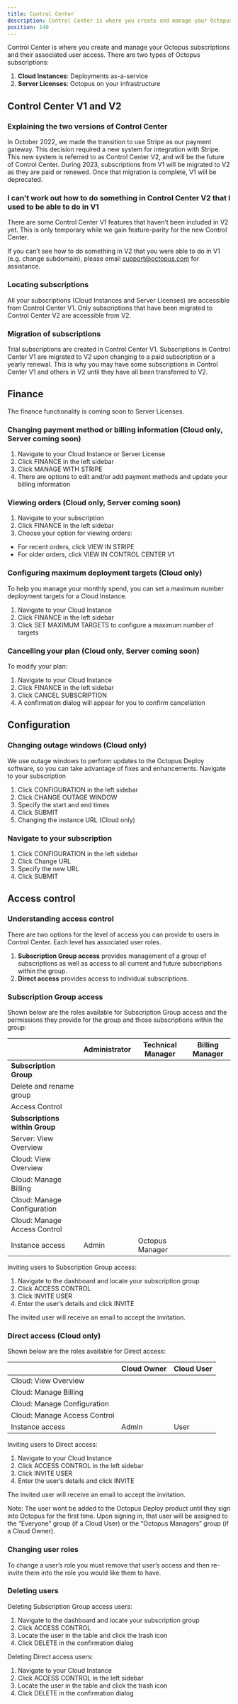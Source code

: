 ```yaml
---
title: Control Center
description: Control Center is where you create and manage your Octopus subscriptions and their associated user access. 
position: 140
---
```


Control Center is where you create and manage your Octopus subscriptions and their associated user access. 
There are two types of Octopus subscriptions:

1. **Cloud Instances**: Deployments as-a-service
2. **Server Licenses**: Octopus on your infrastructure

## Control Center V1 and V2 

### Explaining the two versions of Control Center

In October 2022, we made the transition to use Stripe as our payment gateway. This decision required a new system for integration with Stripe. This new system is referred to as Control Center V2, and will be the future of Control Center. During 2023, subscriptions from V1 will be migrated to V2 as they are paid or renewed. Once that migration is complete, V1 will be deprecated.

### I can’t work out how to do something in Control Center V2 that I used to be able to do in V1

There are some Control Center V1 features that haven’t been included in V2 yet. This is only temporary while we gain feature-parity for the new Control Center.

If you can’t see how to do something in V2 that you were able to do in V1 (e.g. change subdomain), please email support@octopus.com for assistance. 

### Locating subscriptions

All your subscriptions (Cloud Instances and Server Licenses) are accessible from Control Center V1. Only subscriptions that have been migrated to Control Center V2 are accessible from V2. 

### Migration of subscriptions

Trial subscriptions are created in Control Center V1. Subscriptions in Control Center V1 are migrated to V2 upon changing to a paid subscription or a yearly renewal. This is why you may have some subscriptions in Control Center V1 and others in V2 until they have all been transferred to V2. 

## Finance 

The finance functionality is coming soon to Server Licenses. 

### Changing payment method or billing information (Cloud only, Server coming soon)

1. Navigate to your Cloud Instance or Server License
2. Click FINANCE in the left sidebar
3. Click MANAGE WITH STRIPE 
4. There are options to edit and/or add payment methods and update your billing information

### Viewing orders (Cloud only, Server coming soon)

1. Navigate to your subscription
2. Click FINANCE in the left sidebar
3. Choose your option for viewing orders:
  - For recent orders, click VIEW IN STRIPE
  - For older orders, click VIEW IN CONTROL CENTER V1

### Configuring maximum deployment targets (Cloud only)

To help you manage your monthly spend, you can set a maximum number deployment targets for a Cloud Instance.

1. Navigate to your Cloud Instance
2. Click FINANCE in the left sidebar
3. Click SET MAXIMUM TARGETS to configure a maximum number of targets

### Cancelling your plan (Cloud only, Server coming soon)

To modify your plan:

1. Navigate to your Cloud Instance
2. Click FINANCE in the left sidebar
3. Click CANCEL SUBSCRIPTION
4. A confirmation dialog will appear for you to confirm cancellation

## Configuration 

### Changing outage windows (Cloud only)

We use outage windows to perform updates to the Octopus Deploy software, so you can take advantage of fixes and enhancements.
Navigate to your subscription

1. Click CONFIGURATION in the left sidebar
2. Click CHANGE OUTAGE WINDOW
3. Specify the start and end times
4. Click SUBMIT
5. Changing the instance URL (Cloud only)

### Navigate to your subscription

1. Click CONFIGURATION in the left sidebar
2. Click Change URL
3. Specify the new URL
4. Click SUBMIT

## Access control

### Understanding access control

There are two options for the level of access you can provide to users in Control Center. Each level has associated user roles.

1. **Subscription Group access** provides management of a group of subscriptions as well as access to all current and future subscriptions within the group. 
2. **Direct access** provides access to individual subscriptions.

### Subscription Group access

Shown below are the roles available for Subscription Group access and the permissions they provide for the group and those subscriptions within the group:

|                                | Administrator | Technical Manager | Billing Manager |
| ------------------------------ | ------------- | ----------------- | --------------- |
| **Subscription Group**         |
| Delete and rename group        | <i class="fas fa-check-circle color-text-cyan-40 fs-24"></i>             | <i class="fas fa-check-circle color-text-cyan-40 fs-24"></i>                 | <i class="fas fa-times-circle text-danger fs-24"></i>           |
| Access Control                 | <i class="fas fa-check-circle color-text-cyan-40 fs-24"></i>             | <i class="fas fa-check-circle color-text-cyan-40 fs-24"></i>                 | <i class="fas fa-times-circle text-danger fs-24"></i>           |
| **Subscriptions within Group** |
| Server: View Overview          | <i class="fas fa-check-circle color-text-cyan-40 fs-24"></i>             | <i class="fas fa-check-circle color-text-cyan-40 fs-24"></i>                 | <i class="fas fa-times-circle text-danger fs-24"></i>           |
| Cloud: View Overview           | <i class="fas fa-check-circle color-text-cyan-40 fs-24"></i>             | <i class="fas fa-check-circle color-text-cyan-40 fs-24"></i>                 | <i class="fas fa-check-circle color-text-cyan-40 fs-24"></i>    |
| Cloud: Manage Billing          | <i class="fas fa-check-circle color-text-cyan-40 fs-24"></i>             | <i class="fas fa-times-circle text-danger fs-24"></i>                        | <i class="fas fa-check-circle color-text-cyan-40 fs-24"></i>    |
| Cloud: Manage Configuration    | <i class="fas fa-check-circle color-text-cyan-40 fs-24"></i>             | <i class="fas fa-check-circle color-text-cyan-40 fs-24"></i>                 | <i class="fas fa-times-circle text-danger fs-24"></i>           |
| Cloud: Manage Access Control   | <i class="fas fa-check-circle color-text-cyan-40 fs-24"></i>             | <i class="fas fa-check-circle color-text-cyan-40 fs-24"></i>                 | <i class="fas fa-times-circle text-danger fs-24"></i>           |
| Instance access                | <i class="fas fa-check-circle color-text-cyan-40 fs-24"></i> Admin       | <i class="fas fa-check-circle color-text-cyan-40 fs-24"></i> Octopus Manager | <i class="fas fa-times-circle text-danger fs-24"></i>           |

Inviting users to Subscription Group access:

1. Navigate to the dashboard and locate your subscription group
2. Click ACCESS CONTROL
3. Click INVITE USER
3. Enter the user’s details and click INVITE

The invited user will receive an email to accept the invitation. 

### Direct access (Cloud only)

Shown below are the roles available for Direct access:

|                              | Cloud Owner | Cloud User |
| ---------------------------- | ----------- | ---------- |
| Cloud: View Overview         | <i class="fas fa-check-circle color-text-cyan-40 fs-24"></i>           | <i class="fas fa-check-circle color-text-cyan-40 fs-24"></i>          |
| Cloud: Manage Billing        | <i class="fas fa-check-circle color-text-cyan-40 fs-24"></i>           | <i class="fas fa-times-circle text-danger fs-24"></i>                 |
| Cloud: Manage Configuration  | <i class="fas fa-check-circle color-text-cyan-40 fs-24"></i>           | <i class="fas fa-times-circle text-danger fs-24"></i>                 |
| Cloud: Manage Access Control | <i class="fas fa-check-circle color-text-cyan-40 fs-24"></i>           | <i class="fas fa-times-circle text-danger fs-24"></i>                 |
| Instance access              | <i class="fas fa-check-circle color-text-cyan-40 fs-24"></i> Admin     | <i class="fas fa-check-circle color-text-cyan-40 fs-24"></i> User     |

Inviting users to Direct access:

1. Navigate to your Cloud Instance
2. Click ACCESS CONTROL in the left sidebar
3. Click INVITE USER
4. Enter the user’s details and click INVITE

The invited user will receive an email to accept the invitation. 

Note: The user wont be added to the Octopus Deploy product until they sign into Octopus for the first time. Upon signing in, that user will be assigned to the “Everyone” group (if a Cloud User) or the “Octopus Managers” group (if a Cloud Owner). 

### Changing user roles 

To change a user’s role you must remove that user’s access and then re-invite them into the role you would like them to have.

### Deleting users

Deleting Subscription Group access users:

1. Navigate to the dashboard and locate your subscription group
2. Click ACCESS CONTROL
3. Locate the user in the table and click the trash icon
4. Click DELETE in the confirmation dialog

Deleting Direct access users:

1. Navigate to your Cloud Instance
2. Click ACCESS CONTROL in the left sidebar
3. Locate the user in the table and click the trash icon
4. Click DELETE in the confirmation dialog